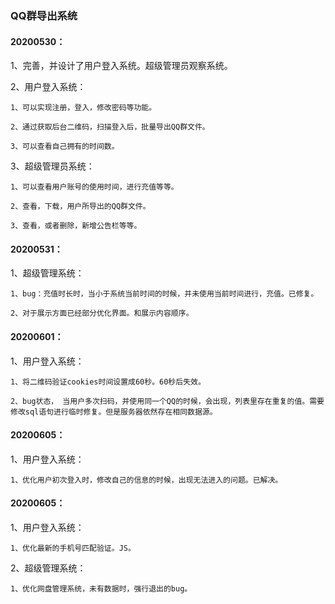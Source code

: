 ### QQ群导出系统



#### 20200530：
  
  1、完善，并设计了用户登入系统。超级管理员观察系统。

  2、用户登入系统：

    1、可以实现注册，登入，修改密码等功能。

    2、通过获取后台二维码，扫描登入后，批量导出QQ群文件。

    3、可以查看自己拥有的时间数。

  3、超级管理员系统：

    1、可以查看用户账号的使用时间，进行充值等等。

    2、查看，下载，用户所导出的QQ群文件。

    3、查看，或者删除，新增公告栏等等。

#### 20200531：

  1、超级管理系统：
    
    1、bug：充值时长时，当小于系统当前时间的时候，并未使用当前时间进行，充值。已修复。
    
    2、对于展示方面已经部分优化界面。和展示内容顺序。
    
#### 20200601：
  
  1、用户登入系统：
    
    1、将二维码验证cookies时间设置成60秒。60秒后失效。
    
    2、bug状态， 当用户多次扫码，并使用同一个QQ的时候，会出现，列表里存在重复的值。需要修改sql语句进行临时修复。但是服务器依然存在相同数据源。
    
#### 20200605：
  
  1、用户登入系统：
    
    1、优化用户初次登入时，修改自己的信息的时候，出现无法进入的问题。已解决。
    
    
#### 20200605：
  
  1、用户登入系统：
    
    1、优化最新的手机号匹配验证。JS。
    
  2、超级管理系统：
  
    1、优化网盘管理系统，未有数据时，强行退出的bug。
